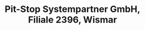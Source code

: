 ---
title: "Pit-Stop Systempartner GmbH, Filiale 2396, Wismar"
url: /wismar/pit-stop-systempartner-gmbh-filiale-2396-wismar/
shop: Autowerkstatt
---